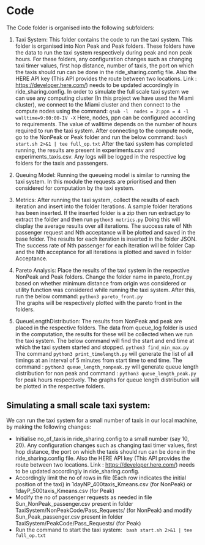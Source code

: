 # Code

The Code folder is organised into the following subfolders:

1. Taxi System: This folder contains the code to run the taxi system. This folder is organised into Non Peak and Peak folders. These folders have the data to run the taxi system respectively during peak and non peak hours. For these folders, any configuration changes such as changing taxi timer values, first hop distance, number of taxis, the port on which the taxis should run can be done in the ride_sharing.config file. Also the HERE API key (This API provides the route between two locations. Link : https://developer.here.com/) needs to be updated accordingly in ride_sharing.config. In order to simulate the full scale taxi system we can use any computing cluster (In this project we have used the Miami cluster), we connect to the Miami cluster and then connect to the compute nodes using the command: ``` qsub -l  nodes = 2:ppn = 4 -l walltime=9:00:00-IV -X ```
Here, nodes, ppn can be configured according to requirements. The value of walltime depends on the number of hours required to run the taxi system. After connecting to the compute node, go to the NonPeak or Peak folder and run the below command: ``` bash start.sh 2>&1 | tee full_op.txt ```
After the taxi system has completed running, the results are present in experiments.csv and experiments_taxis.csv. Any logs will be logged in the respective log folders for the taxis and passengers.

2. Queuing Model: Running the queueing model is similar to running the taxi system. In this module the requests are prioritised and then considered for computation by the taxi system.

3. Metrics: After running the taxi system, collect the results of each iteration and insert into the folder Iterations. A sample folder Iterations has been inserted. If the inserted folder is a zip then run extract.py to extract the folder and then run  ``` python3 metrics.py ```
Doing this will display the average results over all iterations. The success rate of Nth passenger request and Nth acceptance will be plotted and saved in the base folder. The results for each iteration is inserted in the folder JSON. The success rate of Nth passenger for each iteration will be folder Cap and the Nth acceptance for all iterations is plotted and saved in folder Acceptance.

4. Pareto Analysis: Place the results of the taxi system in the respective NonPeak and Peak folders. Change the folder name in pareto_front.py based on whether minimum distance from origin was considered or utility function was considered while running the taxi system. After this, run the below command: ``` python3 pareto_front.py ```	
The graphs will be respectively plotted with the pareto front in the folders.

5. QueueLengthDistribution: The results from NonPeak and peak are placed in the respective folders. The data from queue_log folder is used in the computation, the results for these will be collected when we run the taxi system. The below command will find the start and end time at which the taxi system started and stopped. ``` python3 find_min_max.py ```
The command ``` python3 print_timelength.py ``` will generate the list of all timings at an interval of 5 minutes from start time to end time.
The command : ``` python3 queue_length_nonpeak.py ``` will generate queue length distribution for non peak and command : ``` python3 queue_length_peak.py ``` for peak hours respectively.
The graphs for queue length distribution will be plotted in the respective folders.

## Simulating a small scale taxi system:
We can run the taxi system for a small number of taxis in our local machine, by making the following changes:
* Initialise no_of_taxis in ride_sharing.config to a small number (say 10, 20). Any configuration changes such as changing taxi timer values, first hop distance, the port on which the taxis should run can be done in the ride_sharing.config file. Also the HERE API key (This API provides the route between two locations. Link : https://developer.here.com/) needs to be updated accordingly in ride_sharing.config. 
* Accordingly limit the no of rows in file (Each row indicates the initial position of the taxi) in 1dayNP_400taxis_Kmeans.csv (for NonPeak) or 1dayP_500taxis_Kmeans.csv (for Peak)
* Modify the no of passenger requests as needed in file Sun_NonPeak_passenger.csv present in folder TaxiSystem/NonPeakCode/Pass_Requests/ (for NonPeak) and modify Sun_Peak_passenger.csv present in folder TaxiSystem/PeakCode/Pass_Requests/ (for Peak)
* Run the command to start the taxi system: ``` bash start.sh 2>&1 | tee full_op.txt```
